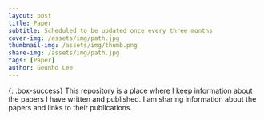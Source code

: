 ```yaml
---
layout: post
title: Paper
subtitle: Scheduled to be updated once every three months
cover-img: /assets/img/path.jpg
thumbnail-img: /assets/img/thumb.png
share-img: /assets/img/path.jpg
tags: [Paper]
author: Geunho Lee
---
```


{: .box-success}
This repository is a place where I keep information about the papers I have written and published. I am sharing information about the papers and links to their publications.


